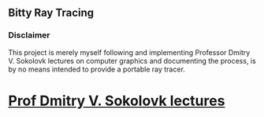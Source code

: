  ## Bitty Ray Tracing                                                                                                                      
 ### Disclaimer   
 This project is merely myself following and implementing Professor Dmitry V. Sokolovk lectures on computer                                 graphics and documenting the process, is by no means intended to provide a portable ray tracer.                                            
                                                                                                                                             
# [Prof Dmitry V. Sokolovk lectures](https://github.com/ssloy/tinyraytracer/wiki)    
